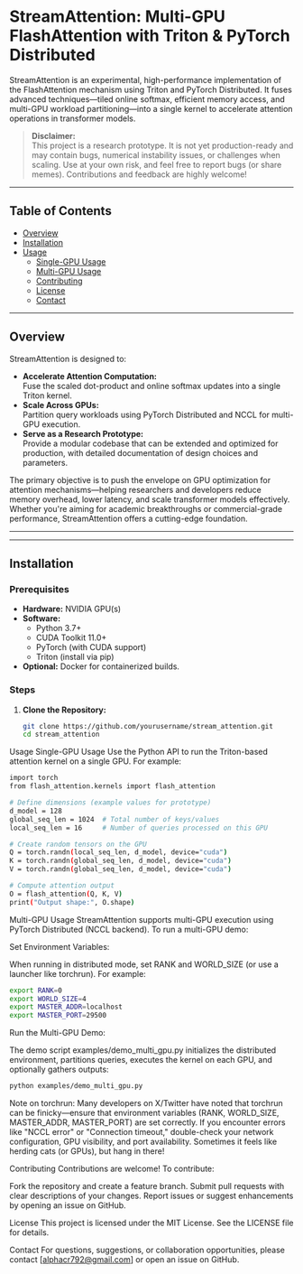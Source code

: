 # StreamAttention: Multi-GPU FlashAttention with Triton & PyTorch Distributed

StreamAttention is an experimental, high-performance implementation of the FlashAttention mechanism using Triton and PyTorch Distributed. It fuses advanced techniques—tiled online softmax, efficient memory access, and multi-GPU workload partitioning—into a single kernel to accelerate attention operations in transformer models.

> **Disclaimer:**  
> This project is a research prototype. It is not yet production-ready and may contain bugs, numerical instability issues, or challenges when scaling. Use at your own risk, and feel free to report bugs (or share memes). Contributions and feedback are highly welcome!

---

## Table of Contents

- [Overview](#overview)
- [Installation](#installation)
- [Usage](#usage)
  - [Single-GPU Usage](#single-gpu-usage)
  - [Multi-GPU Usage](#multi-gpu-usage)
  - [Contributing](#contributing)
  - [License](#license)
  - [Contact](#contact)

---

## Overview

StreamAttention is designed to:
- **Accelerate Attention Computation:**  
  Fuse the scaled dot-product and online softmax updates into a single Triton kernel.
- **Scale Across GPUs:**  
  Partition query workloads using PyTorch Distributed and NCCL for multi-GPU execution.
- **Serve as a Research Prototype:**  
  Provide a modular codebase that can be extended and optimized for production, with detailed documentation of design choices and parameters.

The primary objective is to push the envelope on GPU optimization for attention mechanisms—helping researchers and developers reduce memory overhead, lower latency, and scale transformer models effectively. Whether you're aiming for academic breakthroughs or commercial-grade performance, StreamAttention offers a cutting-edge foundation.

---


---

## Installation

### Prerequisites

- **Hardware:** NVIDIA GPU(s) 
- **Software:**  
  - Python 3.7+  
  - CUDA Toolkit 11.0+  
  - PyTorch (with CUDA support)  
  - Triton (install via pip)  
- **Optional:** Docker for containerized builds.

### Steps

1. **Clone the Repository:**

   ```bash
   git clone https://github.com/yourusername/stream_attention.git
   cd stream_attention
   ```

Usage
Single-GPU Usage
Use the Python API to run the Triton-based attention kernel on a single GPU. For example:
```bash
import torch
from flash_attention.kernels import flash_attention

# Define dimensions (example values for prototype)
d_model = 128
global_seq_len = 1024  # Total number of keys/values
local_seq_len = 16     # Number of queries processed on this GPU

# Create random tensors on the GPU
Q = torch.randn(local_seq_len, d_model, device="cuda")
K = torch.randn(global_seq_len, d_model, device="cuda")
V = torch.randn(global_seq_len, d_model, device="cuda")

# Compute attention output
O = flash_attention(Q, K, V)
print("Output shape:", O.shape)
```
Multi-GPU Usage
StreamAttention supports multi-GPU execution using PyTorch Distributed (NCCL backend). To run a multi-GPU demo:

Set Environment Variables:

When running in distributed mode, set RANK and WORLD_SIZE (or use a launcher like torchrun). For example:
```bash
export RANK=0
export WORLD_SIZE=4
export MASTER_ADDR=localhost
export MASTER_PORT=29500
```
Run the Multi-GPU Demo:

The demo script examples/demo_multi_gpu.py initializes the distributed environment, partitions queries, executes the kernel on each GPU, and optionally gathers outputs:
```bash
python examples/demo_multi_gpu.py
```
Note on torchrun:
Many developers on X/Twitter have noted that torchrun can be finicky—ensure that environment variables (RANK, WORLD_SIZE, MASTER_ADDR, MASTER_PORT) are set correctly. If you encounter errors like "NCCL error" or "Connection timeout," double-check your network configuration, GPU visibility, and port availability. Sometimes it feels like herding cats (or GPUs), but hang in there!


Contributing
Contributions are welcome! To contribute:

Fork the repository and create a feature branch.
Submit pull requests with clear descriptions of your changes.
Report issues or suggest enhancements by opening an issue on GitHub.

License
This project is licensed under the MIT License. See the LICENSE file for details.

Contact
For questions, suggestions, or collaboration opportunities, please contact [alphacr792@gmail.com] or open an issue on GitHub.
